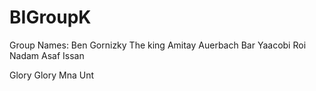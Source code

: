 # BIGroupK #
Group Names:
Ben Gornizky The king
Amitay Auerbach
Bar Yaacobi
Roi Nadam
Asaf Issan


Glory Glory Mna Unt
